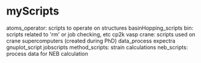 # myScripts

atoms_operator: scripts to operate on structures
basinHopping_scripts
bin: scripts related to 'rm' or job checking, etc
cp2k
vasp
crane: scripts used on crane supercomputers (created during PhD)
data_process
expectra
gnuplot_script
jobscripts
method_scripts: strain calculations
neb_scripts: process data for NEB calculation
